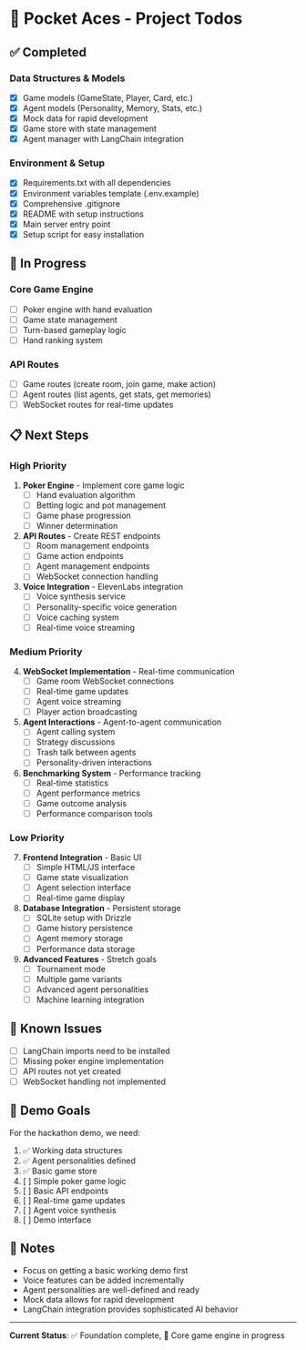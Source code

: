 # 🎯 Pocket Aces - Project Todos

## ✅ Completed

### Data Structures & Models
- [x] Game models (GameState, Player, Card, etc.)
- [x] Agent models (Personality, Memory, Stats, etc.)
- [x] Mock data for rapid development
- [x] Game store with state management
- [x] Agent manager with LangChain integration

### Environment & Setup
- [x] Requirements.txt with all dependencies
- [x] Environment variables template (.env.example)
- [x] Comprehensive .gitignore
- [x] README with setup instructions
- [x] Main server entry point
- [x] Setup script for easy installation

## 🚧 In Progress

### Core Game Engine
- [ ] Poker engine with hand evaluation
- [ ] Game state management
- [ ] Turn-based gameplay logic
- [ ] Hand ranking system

### API Routes
- [ ] Game routes (create room, join game, make action)
- [ ] Agent routes (list agents, get stats, get memories)
- [ ] WebSocket routes for real-time updates

## 📋 Next Steps

### High Priority
1. **Poker Engine** - Implement core game logic
   - [ ] Hand evaluation algorithm
   - [ ] Betting logic and pot management
   - [ ] Game phase progression
   - [ ] Winner determination

2. **API Routes** - Create REST endpoints
   - [ ] Room management endpoints
   - [ ] Game action endpoints
   - [ ] Agent management endpoints
   - [ ] WebSocket connection handling

3. **Voice Integration** - ElevenLabs integration
   - [ ] Voice synthesis service
   - [ ] Personality-specific voice generation
   - [ ] Voice caching system
   - [ ] Real-time voice streaming

### Medium Priority
4. **WebSocket Implementation** - Real-time communication
   - [ ] Game room WebSocket connections
   - [ ] Real-time game updates
   - [ ] Agent voice streaming
   - [ ] Player action broadcasting

5. **Agent Interactions** - Agent-to-agent communication
   - [ ] Agent calling system
   - [ ] Strategy discussions
   - [ ] Trash talk between agents
   - [ ] Personality-driven interactions

6. **Benchmarking System** - Performance tracking
   - [ ] Real-time statistics
   - [ ] Agent performance metrics
   - [ ] Game outcome analysis
   - [ ] Performance comparison tools

### Low Priority
7. **Frontend Integration** - Basic UI
   - [ ] Simple HTML/JS interface
   - [ ] Game state visualization
   - [ ] Agent selection interface
   - [ ] Real-time game display

8. **Database Integration** - Persistent storage
   - [ ] SQLite setup with Drizzle
   - [ ] Game history persistence
   - [ ] Agent memory storage
   - [ ] Performance data storage

9. **Advanced Features** - Stretch goals
   - [ ] Tournament mode
   - [ ] Multiple game variants
   - [ ] Advanced agent personalities
   - [ ] Machine learning integration

## 🐛 Known Issues

- [ ] LangChain imports need to be installed
- [ ] Missing poker engine implementation
- [ ] API routes not yet created
- [ ] WebSocket handling not implemented

## 🎯 Demo Goals

For the hackathon demo, we need:
1. ✅ Working data structures
2. ✅ Agent personalities defined
3. ✅ Basic game store
4. [ ] Simple poker game logic
5. [ ] Basic API endpoints
6. [ ] Real-time game updates
7. [ ] Agent voice synthesis
8. [ ] Demo interface

## 📝 Notes

- Focus on getting a basic working demo first
- Voice features can be added incrementally
- Agent personalities are well-defined and ready
- Mock data allows for rapid development
- LangChain integration provides sophisticated AI behavior

---

**Current Status**: ✅ Foundation complete, 🚧 Core game engine in progress 